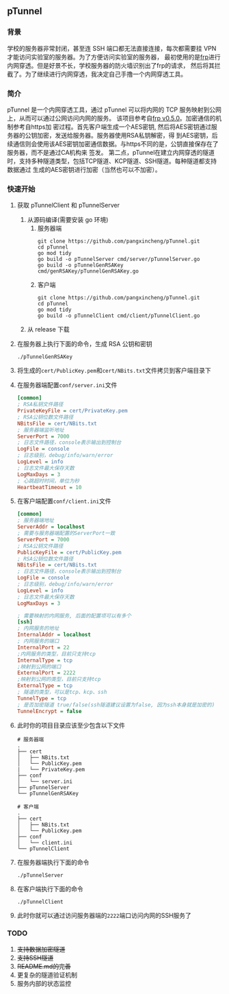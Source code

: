 ## pTunnel
### 背景
学校的服务器非常封闭，甚至连 SSH 端口都无法直接连接，每次都需要挂 VPN 才能访问实验室的服务器。为了方便访问实验室的服务器，
最初使用的是[frp](https://github.com/fatedier/frp)进行内网穿透。但是好景不长，学校服务器的防火墙识别出了frp的请求，
然后将其拦截了。为了继续进行内网穿透，我决定自己手撸一个内网穿透工具。

### 简介
pTunnel 是一个内网穿透工具，通过 pTunnel 可以将内网的 TCP 服务映射到公网上，从而可以通过公网访问内网的服务。
该项目参考自[frp v0.5.0](https://github.com/fatedier/frp/tree/v0.5.0)。加密通信的机制参考自https加
密过程。首先客户端生成一个AES密钥, 然后将AES密钥通过服务器的公钥加密，发送给服务器。服务器使用RSA私钥解密，得
到AES密钥，后续通信则会使用该AES密钥加密通信数据。与https不同的是，公钥直接保存在了服务器，而不是通过CA机构来
签发。
第二点，pTunnel在建立内网穿透的隧道时，支持多种隧道类型，包括TCP隧道、KCP隧道、SSH隧道。每种隧道都支持数据通过
生成的AES密钥进行加密（当然也可以不加密）。

### 快速开始
1. 获取 pTunnelClient 和 pTunnelServer
   1. 从源码编译(需要安装 go 环境)
       1. 服务器端
           ```shell
           git clone https://github.com/pangxincheng/pTunnel.git
           cd pTunnel
           go mod tidy
           go build -o pTunnelServer cmd/server/pTunnelServer.go
           go build -o pTunnelGenRSAKey cmd/genRSAKey/pTunnelGenRSAKey.go
           ```
       2. 客户端
           ```shell
           git clone https://github.com/pangxincheng/pTunnel.git
           cd pTunnel
           go mod tidy
           go build -o pTunnelClient cmd/client/pTunnelClient.go
           ```
   2. 从 release 下载

2. 在服务器上执行下面的命令，生成 RSA 公钥和密钥
    ```shell
    ./pTunnelGenRSAKey
    ```
3. 将生成的`cert/PublicKey.pem`和`cert/NBits.txt`文件拷贝到客户端目录下
4. 在服务器端配置`conf/server.ini`文件
    ```ini
    [common]
    ; RSA私钥文件路径
    PrivateKeyFile = cert/PrivateKey.pem
    ; RSA公钥位数文件路径
    NBitsFile = cert/NBits.txt
    ; 服务器端监听地址
    ServerPort = 7000
    ; 日志文件路径，console表示输出到控制台
    LogFile = console
    ; 日志级别，debug/info/warn/error
    LogLevel = info
    ; 日志文件最大保存天数
    LogMaxDays = 3
    ; 心跳超时时间，单位为秒
    HeartbeatTimeout = 10
   ```
5. 在客户端配置`conf/client.ini`文件
    ```ini
    [common]
    ; 服务器端地址
    ServerAddr = localhost
    ; 需要与服务器端配置的ServerPort一致
    ServerPort = 7000
    ; RSA公钥文件路径
    PublicKeyFile = cert/PublicKey.pem
    ; RSA公钥位数文件路径
    NBitsFile = cert/NBits.txt
    ; 日志文件路径，console表示输出到控制台
    LogFile = console
    ; 日志级别，debug/info/warn/error
    LogLevel = info
    ; 日志文件最大保存天数
    LogMaxDays = 3
    
    ; 需要映射的内网服务, 后面的配置项可以有多个
    [ssh]
    ; 内网服务的地址
    InternalAddr = localhost
    ; 内网服务的端口
    InternalPort = 22
    ;内网服务的类型，目前只支持tcp
    InternalType = tcp
    ;映射到公网的端口
    ExternalPort = 2222
    ;映射到公网的类型，目前只支持tcp
    ExternalType = tcp
    ; 隧道的类型，可以是tcp、kcp、ssh
    TunnelType = tcp
    ; 是否加密隧道 true/false(ssh隧道建议设置为false, 因为ssh本身就是加密的)
    TunnelEncrypt = false
   ```

6. 此时你的项目目录应该至少包含以下文件
    ```shell
    # 服务器端
    .
    ├── cert
    │   ├── NBits.txt
    │   └── PublicKey.pem
    |   └── PrivateKey.pem
    ├── conf
    │   └── server.ini
    ├── pTunnelServer
    └── pTunnelGenRSAKey
   
    # 客户端
    .
    ├── cert
    │   ├── NBits.txt
    │   └── PublicKey.pem
    ├── conf
    │   └── client.ini
    └── pTunnelClient
    ```
7. 在服务器端执行下面的命令
    ```shell
    ./pTunnelServer
    ```

8. 在客户端执行下面的命令
    ```shell
    ./pTunnelClient
    ```

9. 此时你就可以通过访问服务器端的`2222`端口访问内网的SSH服务了
### TODO
1. ~~支持数据加密隧道~~
2. ~~支持SSH隧道~~
3. ~~README.md的完善~~
4. 更复杂的隧道验证机制
5. 服务内部的状态监控